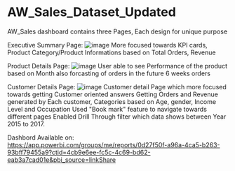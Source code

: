 # AW_Sales_Dataset_Updated
AW_Sales dashboard contains three Pages, Each design for unique purpose

Executive Summary Page:
![image](https://user-images.githubusercontent.com/38867261/136682499-a38e2626-4c85-42bb-812f-7d733d02d76e.png)
More focused towards KPI cards, Product Category/Product Informations based on Total Orders, Revenue


Product Details Page:
![image](https://user-images.githubusercontent.com/38867261/136682560-3f80a273-ee75-45e0-b3a2-9958f8197e92.png)
User able to see Performance of the product based on Month also forcasting of orders in the future 6 weeks orders


Customer Details Page:
![image](https://user-images.githubusercontent.com/38867261/136682596-3a526640-3155-4fc9-9685-945820128e7d.png)
Customer detail Page which more focused towards getting Customer oriented answers
Getting Orders and Revenue generated by Each customer, Categories based on Age, gender, Income Level and Occupation
Used "Book mark" feature to navigate towards different pages
Enabled Drill Through filter which data shows between Year 2015 to 2017.

Dashbord Available on: https://app.powerbi.com/groups/me/reports/0d27f50f-a96a-4ca5-b263-93bff79455a9?ctid=4cb9e6ee-fc5c-4c69-bd62-eab3a7cad01e&pbi_source=linkShare

